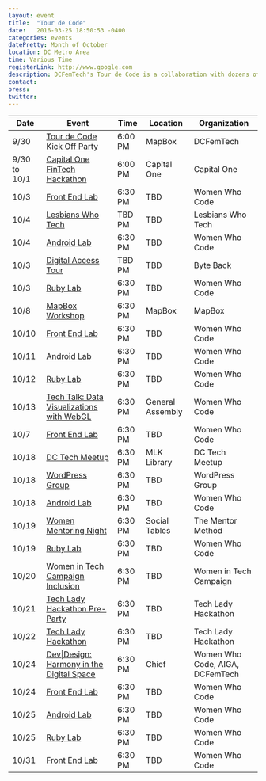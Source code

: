 ```yaml
---
layout: event
title:  "Tour de Code"
date:   2016-03-25 18:50:53 -0400
categories: events
datePretty: Month of October
location: DC Metro Area
time: Various Time
registerLink: http://www.google.com
description: DCFemTech's Tour de Code is a collaboration with dozens of organizations (Women Who Code, Startup Weekend, Mission Launch and more) to help you advance your technical skills. Get ready for an October filled with workshops and events to help beginners learn how to code and design!
contact:
press:
twitter:
---
```



| Date |  Event | Time    | Location | Organization |
|------|--------|---------|----------|--------------|
| 9/30 | [Tour de Code Kick Off Party](#) | 6:00 PM | MapBox | DCFemTech |
| 9/30 to 10/1 | [Capital One FinTech Hackathon](#) | 6:00 PM | Capital One | Capital One |
| 10/3 | [Front End Lab](#)| 6:30 PM | TBD | Women Who Code |
| 10/4 | [Lesbians Who Tech](#)|TBD PM | TBD | Lesbians Who Tech |
| 10/4 | [Android Lab](#)| 6:30 PM | TBD | Women Who Code |
| 10/3 | [Digital Access Tour](#)| TBD PM | TBD | Byte Back |
| 10/3 | [Ruby Lab](#)| 6:30 PM | TBD | Women Who Code |
| 10/8 | [MapBox Workshop](#)| 6:30 PM | MapBox | MapBox |
| 10/10 | [Front End Lab](#)| 6:30 PM | TBD | Women Who Code |
| 10/11 | [Android Lab](#)| 6:30 PM | TBD | Women Who Code |
| 10/12 | [Ruby Lab](#) | 6:30 PM | TBD | Women Who Code |
| 10/13 | [Tech Talk: Data Visualizations with WebGL](#)| 6:30 PM | General Assembly | Women Who Code |
| 10/7 | [Front End Lab](#) | 6:30 PM | TBD | Women Who Code |
| 10/18 | [DC Tech Meetup](#) | 6:30 PM | MLK Library | DC Tech Meetup |
| 10/18 | [WordPress Group](#) | 6:30 PM | TBD | WordPress Group |
| 10/18 | [Android Lab](#)| 6:30 PM | TBD | Women Who Code |
| 10/19 | [Women Mentoring Night](#)| 6:30 PM | Social Tables | The Mentor Method |
| 10/19 | [Ruby Lab](#) | 6:30 PM | TBD | Women Who Code |
| 10/20 | [Women in Tech Campaign Inclusion](#) | 6:30 PM | TBD | Women in Tech Campaign |
| 10/21 | [Tech Lady Hackathon Pre-Party](#) | 6:30 PM | TBD | Tech Lady Hackathon |
| 10/22 | [Tech Lady Hackathon](#) | 6:30 PM | TBD | Tech Lady Hackathon |
| 10/24 | [Dev&#124;Design: Harmony in the Digital Space](#) | 6:30 PM | Chief | Women Who Code, AIGA, DCFemTech |
| 10/24 | [Front End Lab](#)   | 6:30 PM | TBD | Women Who Code |
| 10/25 | [Android Lab](#)| 6:30 PM | TBD | Women Who Code |
| 10/25 | [Ruby Lab](#) | 6:30 PM | TBD | Women Who Code |
| 10/31 | [Front End Lab](#)   | 6:30 PM | TBD | Women Who Code |

